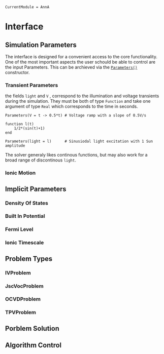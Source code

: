 ```@meta
CurrentModule = AnnA
```

# Interface

## Simulation Parameters
The interface is designed for a convenient access to the core functionality. One of the most important aspects the user schould be able to control are the input Parameters. This can be archieved via the [`Parameters()`](@ref) constructor.

### Transient Parameters

the fields `light` and `V` , correspond to the illumination and voltage transients during the simulation. They must be both of type `Function` and take one argument of type `Real` which corresponds to the time in seconds. 

```@example interface; output = false
Parameters(V = t -> 0.5*t) # Voltage ramp with a slope of 0.5V/s

function l(t)
    1/2*(sin(t)+1)
end

Parameters(light = l)      # Sinusiodal light excitation with 1 Sun amplitude
``` 

The solver generaly likes continous functions, but may also work for a broad range of discontinous `light`. 

### Ionic Motion

## Implicit Parameters

### Density Of States

### Built In Potential

### Fermi Level

### Ionic Timescale

## Problem Types

### IVProblem

### JscVocProblem

### OCVDProblem

### TPVProblem


## Porblem Solution

## Algorithm Control
